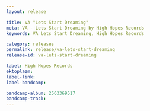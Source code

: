 ```yaml
---
layout: release

title: VA "Lets Start Dreaming"
meta: VA - Lets Start Dreaming by High Hopes Records
keywords: VA Lets Start Dreaming, High Hopes Records

category: releases
permalink: release/va-lets-start-dreaming
release-id: va-lets-start-dreaming

label: High Hopes Records
ektoplazm: 
label-link: 
label-bandcamp: 

bandcamp-album: 2563369517
bandcamp-track: 
---
```



